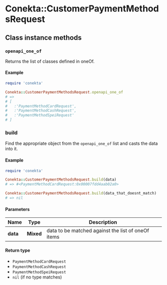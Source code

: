 # Conekta::CustomerPaymentMethodsRequest

## Class instance methods

### `openapi_one_of`

Returns the list of classes defined in oneOf.

#### Example

```ruby
require 'conekta'

Conekta::CustomerPaymentMethodsRequest.openapi_one_of
# =>
# [
#   :'PaymentMethodCardRequest',
#   :'PaymentMethodCashRequest',
#   :'PaymentMethodSpeiRequest'
# ]
```

### build

Find the appropriate object from the `openapi_one_of` list and casts the data into it.

#### Example

```ruby
require 'conekta'

Conekta::CustomerPaymentMethodsRequest.build(data)
# => #<PaymentMethodCardRequest:0x00007fdd4aab02a0>

Conekta::CustomerPaymentMethodsRequest.build(data_that_doesnt_match)
# => nil
```

#### Parameters

| Name | Type | Description |
| ---- | ---- | ----------- |
| **data** | **Mixed** | data to be matched against the list of oneOf items |

#### Return type

- `PaymentMethodCardRequest`
- `PaymentMethodCashRequest`
- `PaymentMethodSpeiRequest`
- `nil` (if no type matches)

